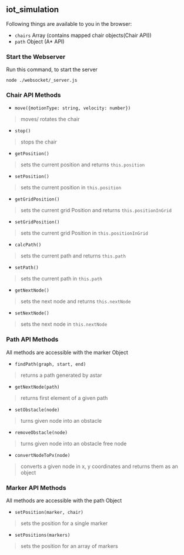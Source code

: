 ## iot_simulation

Following things are available to you in the browser:

- `chairs` Array (contains mapped chair objects(Chair API))
- `path` Object (A* API)

### Start the Webserver
Run this command, to start the server

`node ./websocket/_server.js`

### Chair API Methods

- `move({motionType: string, velocity: number})`
> moves/ rotates the chair

- `stop()`
> stops the chair

- `getPosition()`
> sets the current position and returns `this.position`

- `setPosition()`
> sets the current position in `this.position`

- `getGridPosition()`
> sets the current grid Position and returns `this.positionInGrid`

- `setGridPosition()`
> sets the current grid Position in `this.positionInGrid`

- `calcPath()`
> sets the current path and returns `this.path`

- `setPath()`
> sets the current path in `this.path`

- `getNextNode()`
> sets the next node and returns `this.nextNode`

- `setNextNode()`
> sets the next node in `this.nextNode`

### Path API Methods
All methods are accessible with the marker Object

- `findPath(graph, start, end)`
> returns a path generated by astar

- `getNextNode(path)`
> returns first element of a given path

- `setObstacle(node)`
> turns given node into an obstacle

- `removeObstacle(node)`
> turns given node into an obstacle free node

- `convertNodeToPx(node)`
> converts a given node in x, y coordinates and returns them as an object

### Marker API Methods
All methods are accessible with the path Object

- `setPosition(marker, chair)`
> sets the position for a single marker

- `setPositions(markers)`
> sets the position for an array of markers
